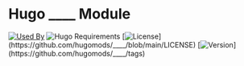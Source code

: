 # Hugo \_\_\_\_ Module

[![Used By](https://flat.badgen.net/github/dependents-repo/hugomods/____?icon=github&label=used+by&color=green)](https://github.com/hugomods/____/network/dependents)
![Hugo Requirements](https://img.shields.io/badge/dynamic/json?color=important&label=requirements&query=requirements&logo=hugo&style=flat-square&url=https://api.razonyang.com/v1/hugo/modules/github.com/hugomods/____)
[![License](https://flat.badgen.net/github/license/hugomods/____)](https://github.com/hugomods/____/blob/main/LICENSE)
[![Version](https://flat.badgen.net/github/tag/hugomods/____)](https://github.com/hugomods/____/tags)
